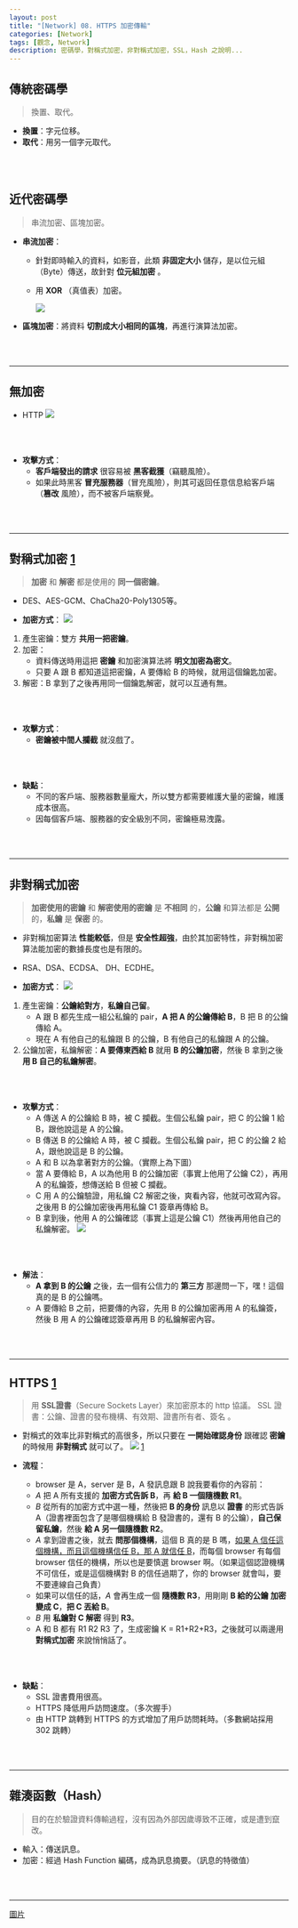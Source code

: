 ```yaml
---
layout: post
title: "[Network] 08. HTTPS 加密傳輸"
categories: [Network]
tags: [觀念, Network]
description: 密碼學，對稱式加密，非對稱式加密，SSL，Hash 之說明...
---
```



## 傳統密碼學

> 換置、取代。

- **換置**：字元位移。
- **取代**：用另一個字元取代。

<br/><br/>

## 近代密碼學

> 串流加密、區塊加密。

- **串流加密**：
    - 針對即時輸入的資料，如影音，此類 **非固定大小** 儲存，是以位元組（Byte）傳送，故針對 **位元組加密** 。
    - 用 **XOR** （真值表）加密。

        ![](https://s3.amazonaws.com/notejoy/note_images/111706.1.%E8%9E%A2%E5%B9%95%E5%BF%AB%E7%85%A7%202018-09-23%20%E4%B8%8B%E5%8D%882.31.02.png)

- **區塊加密**：將資料 **切割成大小相同的區塊**，再進行演算法加密。

<br/><br/>

***

## 無加密

- HTTP
    ![](http://blog.upyun.com/wp-content/uploads/2017/03/http%E9%BB%91%E5%AE%A21.png)

<br/><br/>

- **攻擊方式**：
    - **客戶端發出的請求** 很容易被 **黑客截獲**（竊聽風險）。
    - 如果此時黑客 **冒充服務器**（冒充風險），則其可返回任意信息給客戶端（**篡改** 風險），而不被客戶端察覺。

<br/><br/>

***

## 對稱式加密 [1](https://blog.techbridge.cc/2017/04/16/simple-cryptography/)

> **加密** 和 **解密** 都是使用的 **同一個密鑰**。

- DES、AES-GCM、ChaCha20-Poly1305等。

- **加密方式**：
    ![](http://blog.upyun.com/wp-content/uploads/2017/03/%E5%AF%B9%E7%A7%B0%E5%8A%A0%E5%AF%862.png)

1. 產生密鑰：雙方 **共用一把密鑰**。
2. 加密：
    - 資料傳送時用這把 **密鑰** 和加密演算法將 **明文加密為密文**。
    - 只要 A 跟 B 都知道這把密鑰，A 要傳給 B 的時候，就用這個鑰匙加密。
3. 解密：B 拿到了之後再用同一個鑰匙解密，就可以互通有無。

<br/><br/>

- **攻擊方式**：
    - **密鑰被中間人攔截** 就沒戲了。

<br/><br/>

- **缺點**：
    - 不同的客戶端、服務器數量龐大，所以雙方都需要維護大量的密鑰，維護成本很高。
    - 因每個客戶端、服務器的安全級別不同，密鑰極易洩露。

<br/><br/>

***

## 非對稱式加密

> **加密使用的密鑰** 和 **解密使用的密鑰** 是 **不相同** 的，**公鑰** 和算法都是 **公開** 的，**私鑰** 是 **保密** 的。

- 非對稱加密算法 **性能較低**，但是 **安全性超強**，由於其加密特性，非對稱加密算法能加密的數據長度也是有限的。
- RSA、DSA、ECDSA、 DH、ECDHE。

- **加密方式**：
    ![](http://blog.upyun.com/wp-content/uploads/2017/03/%E9%9D%9E%E5%AF%B9%E7%A7%B0%E5%8A%A0%E5%AF%86.png)

1. 產生密鑰：**公鑰給對方**，**私鑰自己留**。
    - A 跟 B 都先生成一組公私鑰的 pair，**A 把 A 的公鑰傳給 B**，B 把 B 的公鑰傳給 A。
    - 現在 A 有他自己的私鑰跟 B 的公鑰，B 有他自己的私鑰跟 A 的公鑰。
2. 公鑰加密，私鑰解密：**A 要傳東西給 B** 就用 **B 的公鑰加密**，然後 B 拿到之後**用 B 自己的私鑰解密**。

<br/><br/>

- **攻擊方式**：
    - A 傳送 A 的公鑰給 B 時，被 C 攔截。生個公私鑰 pair，把 C 的公鑰 1 給 B，跟他說這是 A 的公鑰。
    - B 傳送 B 的公鑰給 A 時，被 C 攔截。生個公私鑰 pair，把 C 的公鑰 2 給 A，跟他說這是 B 的公鑰。
    - A 和 B 以為拿著對方的公鑰。（實際上為下圖）
    - 當 A 要傳給 B，A 以為他用 B 的公鑰加密（事實上他用了公鑰 C2），再用 A 的私鑰簽，想傳送給 B 但被 C 攔截。
    - C 用 A 的公鑰驗證，用私鑰 C2 解密之後，爽看內容，他就可改寫內容。之後用 B 的公鑰加密後再用私鑰 C1 簽章再傳給 B。
    - B 拿到後，他用 A 的公鑰確認（事實上這是公鑰 C1）然後再用他自己的私鑰解密。
    ![](https://blog.techbridge.cc/img/jyt0532/cryptography-step3.png)

<br/><br/>

- **解法**：
    - **A 拿到 B 的公鑰** 之後，去一個有公信力的 **第三方** 那邊問一下，嘿！這個真的是 B 的公鑰嗎。
    - A 要傳給 B 之前，把要傳的內容，先用 B 的公鑰加密再用 A 的私鑰簽，然後 B 用 A 的公鑰確認簽章再用 B 的私鑰解密內容。

<br/><br/>

***

## HTTPS [1](https://www.jyt0532.com/2017/03/08/https/)

> 用 **SSL證書**（Secure Sockets Layer）來加密原本的 http 協議。
> SSL 證書：公鑰、證書的發布機構、有效期、證書所有者、簽名 。

- 對稱式的效率比非對稱式的高很多，所以只要在 **一開始確認身份** 跟確認 **密鑰** 的時候用 **非對稱式** 就可以了。
    ![](http://blog.upyun.com/wp-content/uploads/2017/03/SSL%E8%AF%81%E4%B9%A6.png)
[1](http://support.upyun.com/hc/kb/article/1031843/)

- **流程**：
    - browser 是 A，server 是 B，A 發訊息跟 B 說我要看你的內容前：
    - _A_ 把 A 所有支援的 **加密方式告訴 B**，再 **給 B 一個隨機數 R1**。
    - _B_ 從所有的加密方式中選一種，然後把 **B 的身份** 訊息以 **證書** 的形式告訴 A（證書裡面包含了是哪個機構給 B 發證書的，還有 B 的公鑰），**自己保留私鑰**，然後 **給 A 另一個隨機數 R2**。
    - _A_ 拿到證書之後，就去 **問那個機構**，這個 B 真的是 B 嗎，<u>如果 A 信任這個機構，而且這個機構信任 B，那 A 就信任 B</u>，而每個 browser 有每個 browser 信任的機構，所以也是要慎選 browser 啊。（如果這個認證機構不可信任，或是這個機構對 B 的信任過期了，你的 browser 就會叫，要不要連線自己負責）
    - 如果可以信任的話，_A_ 會再生成一個 **隨機數 R3**，用剛剛 **B 給的公鑰**  **加密變成 C**，**把 C 丟給 B**。
    - _B_ 用 **私鑰對 C 解密** 得到 **R3**。
    - A 和 B 都有 R1 R2 R3 了，生成密鑰 K = R1+R2+R3，之後就可以兩邊用 **對稱式加密** 來說悄悄話了。

<br/><br/>

- **缺點**：
    - SSL 證書費用很高。
    - HTTPS 降低用戶訪問速度。（多次握手）
    - 由 HTTP 跳轉到 HTTPS 的方式增加了用戶訪問耗時。（多數網站採用 302 跳轉）

<br/><br/>

***

## 雜湊函數（Hash）

> 目的在於驗證資料傳輸過程，沒有因為外部因歲導致不正確，或是遭到竄改。

- 輸入：傳送訊息。
- 加密：經過 Hash Function 編碼，成為訊息摘要。（訊息的特徵值）

<br/><br/>

***

[圖片](https://read01.com/8z5mJkO.html#.W5JXJhVR2Uk＿)

<br/><br/>